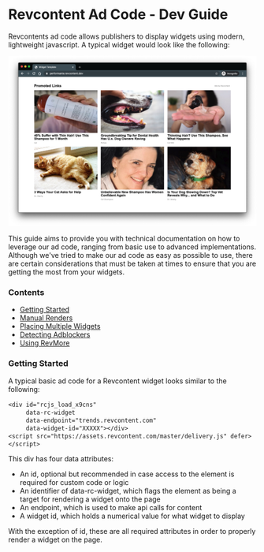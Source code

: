 # Revcontent Ad Code - Dev Guide

Revcontents ad code allows publishers to display widgets using modern, lightweight javascript. A typical widget would look like the following:

![A typical Revcontent Widget](static/img/rc-widget.png)

This guide aims to provide you with technical documentation on how to leverage our ad code, ranging from basic use to advanced implementations. Although we've tried to make our ad code as easy as possible to use, there are certain considerations that must be taken at times to ensure that you are getting the most from your widgets.

### Contents
* [Getting Started](#getting-started)
* [Manual Renders](manual-renders.md)
* [Placing Multiple Widgets](multiple-widget-placements.md)
* [Detecting Adblockers](detecting-adblockers.md)
* [Using RevMore](using-revmore.md)

### Getting Started

A typical basic ad code for a Revcontent widget looks similar to the following:

    <div id="rcjs_load_x9cns"
         data-rc-widget
         data-endpoint="trends.revcontent.com"
         data-widget-id="XXXXX"></div>
    <script src="https://assets.revcontent.com/master/delivery.js" defer></script>

This div has four data attributes:

* An id, optional but recommended in case access to the element is required for custom code or logic
* An identifier of data-rc-widget, which flags the element as being a target for rendering a widget onto the page
* An endpoint, which is used to make api calls for content
* A widget id, which holds a numerical value for what widget to display

With the exception of id, these are all required attributes in order to properly render a widget on the page.
